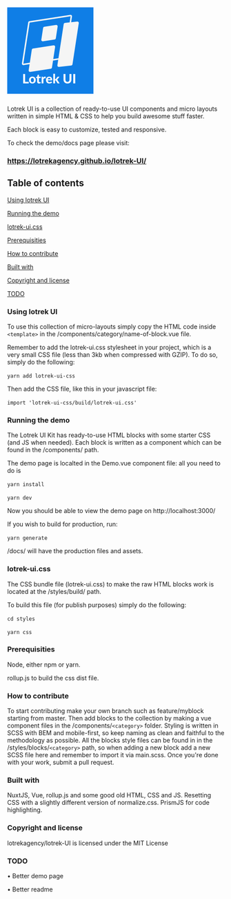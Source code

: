 # ![Lotrek UI Logo](/static/assets/images/full-logo.svg)

Lotrek UI is a collection of ready-to-use UI components and micro layouts written in simple HTML & CSS to help you build awesome stuff faster.

Each block is easy to customize, tested and responsive.

To check the demo/docs page please visit:

### https://lotrekagency.github.io/lotrek-UI/


## Table of contents

[Using lotrek UI](#using-lotrek-ui)

[Running the demo](#running-the-demo)

[lotrek-ui.css](#lotrek-ui.css)

[Prerequisities](#prerequisities)

[How to contribute](#how-to-contribute)

[Built with](#built-with)

[Copyright and license](#copyright-and-license)

[TODO](#todo)

### Using lotrek UI
To use this collection of micro-layouts simply copy the HTML code inside `<template>` in the /components/category/name-of-block.vue file.

Remember to add the lotrek-ui.css stylesheet in your project, which is a very small CSS file (less than 3kb when compressed with GZIP). To do so, simply do the following:

`yarn add lotrek-ui-css`

Then add the CSS file, like this in your javascript file:

`import 'lotrek-ui-css/build/lotrek-ui.css'`

### Running the demo
The Lotrek UI Kit has ready-to-use HTML blocks with some starter CSS (and JS when needed). 
Each block is written as a component which can be found in the /components/ path.

The demo page is localted in the Demo.vue component file: all you need to do is

`yarn install`

`yarn dev`

Now you should be able to view the demo page on http://localhost:3000/

If you wish to build for production, run:

`yarn generate`

/docs/ will have the production files and assets.

### lotrek-ui.css
The CSS bundle file (lotrek-ui.css) to make the raw HTML blocks work is located at the /styles/build/ path.

To build this file (for publish purposes) simply do the following:

`cd styles`

`yarn css`

### Prerequisities

Node, either npm or yarn. 

rollup.js to build the css dist file.

### How to contribute
To start contributing make your own branch such as feature/myblock starting from master. 
Then add blocks to the collection by making a vue component files in the /components/`<category>` folder. 
Styling is written in SCSS with BEM and mobile-first, so keep naming as clean and faithful to the methodology as possible. All the blocks style files can be found in in the /styles/blocks/`<category>` path, so when adding a new block add a new SCSS file here and remember to import it via main.scss.
Once you're done with your work, submit a pull request.

### Built with
NuxtJS, Vue, rollup.js and some good old HTML, CSS and JS.
Resetting CSS with a slightly different version of normalize.css.
PrismJS for code highlighting.

### Copyright and license
lotrekagency/lotrek-UI is licensed under the MIT License

### TODO
• Better demo page

• Better readme